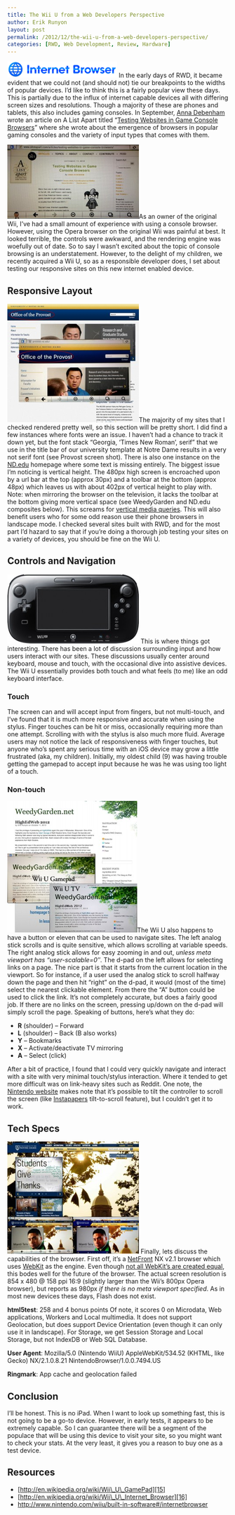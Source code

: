 ```yaml
---
title: The Wii U from a Web Developers Perspective
author: Erik Runyon
layout: post
permalink: /2012/12/the-wii-u-from-a-web-developers-perspective/
categories: [RWD, Web Development, Review, Hardware]
---
```

<img class="alignright size-full wp-image-389 noborder" title="Wii U Browser Logo" src="/images/2012/250px-Wii_U_Internet_Browser_logo.png" alt="Wii U Browser Logo" /> In the early days of RWD, it became evident that we could not (and should not) tie our breakpoints to the widths of popular devices. I’d like to think this is a fairly popular view these days. This is partially due to the influx of internet capable devices all with differing screen sizes and resolutions. Though a majority of these are phones and tablets, this also includes gaming consoles. In September, [Anna Debenham][1] wrote an article on A List Apart titled “[Testing Websites in Game Console Browsers][2]” where she wrote about the emergence of browsers in popular gaming consoles and the variety of input types that comes with them.<!-- more -->

[<img class="alignright size-medium wp-image-390" title="A List Apart screenshot on Wii U" src="/images/2012/alistapart-tab-300x169.jpg" alt="A List Apart screenshot on Wii U" width="300" height="169" />][3]As an owner of the original Wii, I’ve had a small amount of experience with using a console browser. However, using the Opera browser on the original Wii was painful at best. It looked terrible, the controls were awkward, and the rendering engine was woefully out of date. So to say I wasn’t excited about the topic of console browsing is an understatement. However, to the delight of my children, we recently acquired a Wii U, so as a responsible developer does, I set about testing our responsive sites on this new internet enabled device.
<!-- more -->
## Responsive Layout

[<img class="alignright size-medium wp-image-393" title="Notre Dame Provost" src="/images/2012/provost-composite-300x270.jpg" alt="Notre Dame Provost" />][4]The majority of my sites that I checked rendered pretty well, so this section will be pretty short. I did find a few instances where fonts were an issue. I haven’t had a chance to track it down yet, but the font stack “Georgia, ‘Times New Roman’, serif” that we use in the title bar of our university template at Notre Dame results in a very not serif font (see Provost screen shot). There is also one instance on the [ND.edu][5] homepage where some text is missing entirely. The biggest issue I’m noticing is vertical height. The 480px high screen is encroached upon by a url bar at the top (approx 30px) and a toolbar at the bottom (approx 48px) which leaves us with about 402px of vertical height to play with. Note: when mirroring the browser on the television, it lacks the toolbar at the bottom giving more vertical space (see WeedyGarden and ND.edu composites below). This screams for [vertical media queries][6]. This will also benefit users who for some odd reason use their phone browsers in landscape mode. I checked several sites built with RWD, and for the most part I’d hazard to say that if you’re doing a thorough job testing your sites on a variety of devices, you should be fine on the Wii U.

## Controls and Navigation

[<img class="alignright size-medium wp-image-391 noborder" title="Wii U Gamepad (image courtesy of Nintendo)" src="/images/2012/gamepad-front-black-300x158.jpg" alt="Wii U Gamepad (image courtesy of Nintendo)" />][7] This is where things got interesting. There has been a lot of discussion surrounding input and how users interact with our sites. These discussions usually center around keyboard, mouse and touch, with the occasional dive into assistive devices. The Wii U essentially provides both touch and what feels (to me) like an odd keyboard interface.

### Touch

The screen can and will accept input from fingers, but not multi-touch, and I’ve found that it is much more responsive and accurate when using the stylus. Finger touches can be hit or miss, occasionally requiring more than one attempt. Scrolling with with the stylus is also much more fluid. Average users may not notice the lack of responsiveness with finger touches, but anyone who’s spent any serious time with an iOS device may grow a little frustrated (aka, my children). Initially, my oldest child (9) was having trouble getting the gamepad to accept input because he was he was using too light of a touch.

### Non-touch

[<img class="alignright size-medium wp-image-394 noborder" title="WeedyGarden composite" src="/images/2012/weedy-composite-296x300.jpg" alt="WeedyGarden composite" />][8]The Wii U also happens to have a button or eleven that can be used to navigate sites. The left analog stick scrolls and is quite sensitive, which allows scrolling at variable speeds. The right analog stick allows for easy zooming in and out, *unless meta viewport has “user-scalable=0″*. The d-pad on the left allows for selecting links on a page. The nice part is that it starts from the current location in the viewport. So for instance, if a user used the analog stick to scroll halfway down the page and then hit “right” on the d-pad, it would (most of the time) select the nearest clickable element. From there the “A” button could be used to click the link. It’s not completely accurate, but does a fairly good job. If there are no links on the screen, pressing up/down on the d-pad will simply scroll the page. Speaking of buttons, here’s what they do:

*   **R** (shoulder) – Forward
*   **L** (shoulder) – Back (B also works)
*   **Y** – Bookmarks
*   **X** – Activate/deactivate TV mirroring
*   **A** – Select (click)

After a bit of practice, I found that I could very quickly navigate and interact with a site with very minimal touch/stylus interaction. Where it tended to get more difficult was on link-heavy sites such as Reddit. One note, the [Nintendo website][9] makes note that it’s possible to tilt the controller to scroll the screen (like [Instapapers][10] tilt-to-scroll feature), but I couldn’t get it to work.

## Tech Specs

[<img class="alignright size-medium wp-image-392" title="University of Notre Dame composite" src="/images/2012/nd-composite-300x256.jpg" alt="University of Notre Dame composite" />][11] Finally, lets discuss the capabilities of the browser. First off, it’s a [NetFront][12] NX v2.1 browser which uses [WebKit][13] as the engine. Even though [not all WebKit’s are created equal][14], this bodes well for the future of the browser. The actual screen resolution is 854 x 480 @ 158 ppi 16:9 (slightly larger than the Wii’s 800px Opera browser), but reports as 980px *if there is no meta viewport specified*. As in most new devices these days, Flash does not exist.

**html5test**: 258 and 4 bonus points
Of note, it scores 0 on Microdata, Web applications, Workers and Local multimedia. It does not support Geolocation, but does support Device Orientation (even though it can only use it in landscape). For Storage, we get Session Storage and Local Storage, but not IndexDB or Web SQL Database.

**User Agent**: Mozilla/5.0 (Nintendo WiiU) AppleWebKit/534.52 (KHTML, like Gecko) NX/2.1.0.8.21 NintendoBrowser/1.0.0.7494.US

**Ringmark**: App cache and geolocation failed

## Conclusion

I’ll be honest. This is no iPad. When I want to look up something fast, this is not going to be a go-to device. However, in early tests, it appears to be extremely capable. So I can guarantee there will be a segment of the populace that will be using this device to visit your site, so you might want to check your stats. At the very least, it gives you a reason to buy one as a test device.

## Resources

*   [http://en.wikipedia.org/wiki/Wii\_U\_GamePad][15]
*   [http://en.wikipedia.org/wiki/Wii\_U\_Internet_Browser][16]
*   <http://www.nintendo.com/wiiu/built-in-software#/internetbrowser>

 [1]: http://maban.co.uk/
 [2]: http://www.alistapart.com/articles/testing-websites-in-game-console-browsers/
 [3]: /images/2012/alistapart-tab.jpg
 [4]: /images/2012/provost-composite.jpg
 [5]: http://nd.edu/
 [6]: http://boagworld.com/dev/vertical-media-queries/
 [7]: /images/2012/gamepad-front-black.jpg
 [8]: /images/2012/weedy-composite.jpg
 [9]: http://www.nintendo.com/wiiu/built-in-software#/internetbrowser
 [10]: http://www.instapaper.com/
 [11]: /images/2012/nd-composite.jpg
 [12]: http://en.wikipedia.org/wiki/NetFront
 [13]: http://en.wikipedia.org/wiki/WebKit
 [14]: http://www.quirksmode.org/blog/archives/2009/10/there_is_no_web.html
 [15]: http://en.wikipedia.org/wiki/Wii_U_GamePad
 [16]: http://en.wikipedia.org/wiki/Wii_U_Internet_Browser